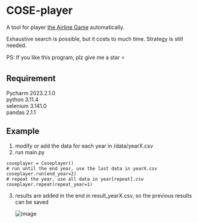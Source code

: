 # COSE-player
A tool for player [the Airline Game](https://private.lud.io/) automatically.  

Exhaustive search is possible, but it costs to much time. Strategy is still needed.

PS: If you like this program, plz give me a star ⭐

## Requirement
Pycharm 2023.2.1.0  
python 3.11.4  
selenium 3.141.0  
pandas 2.1.1  

## Example
1. modify or add the data for each year in /data/yearX.csv
2. run main.py
```
coseplayer = Coseplayer()
# run until the end year, use the last data in yearX.csv
coseplayer.run(end_year=2)
# repeat the year, use all data in year[repeat].csv
coseplayer.repeat(repeat_year=1)
```
3. results are added in the end in result_yearX.csv, so the previous results can be saved 

   ![image](https://github.com/yuyan-z/COSE-player/assets/64955334/9dc046f7-a9a9-4c49-b27b-c6af989ede25)

